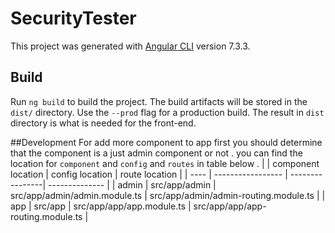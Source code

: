 # SecurityTester

This project was generated with [Angular CLI](https://github.com/angular/angular-cli) version 7.3.3.

## Build

Run `ng build` to build the project. The build artifacts will be stored in the `dist/` directory. Use the `--prod` flag for a production build. The result in `dist` directory is what is needed for the front-end.

##Development
For add more component to app first you should determine that the component is a just admin component or not . you can find the location for `component` and `config` and `routes` in table below .
|  | component location | config location | route location |
| ---- | ----------------- | ----------------| -------------- |
| admin | src/app/admin | src/app/admin/admin.module.ts | src/app/admin/admin-routing.module.ts |
| app   | src/app       | src/app/app/app.module.ts | src/app/app/app-routing.module.ts |
